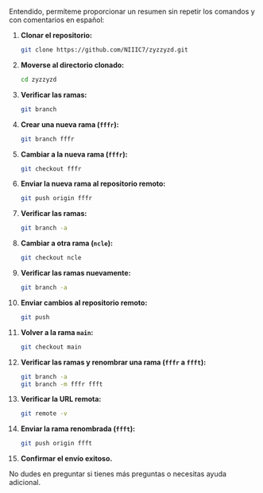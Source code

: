 
Entendido, permíteme proporcionar un resumen sin repetir los comandos y con comentarios en español:

1. **Clonar el repositorio:**

   ```bash
   git clone https://github.com/NIIIC7/zyzzyzd.git
   ```
2. **Moverse al directorio clonado:**

   ```bash
   cd zyzzyzd
   ```
3. **Verificar las ramas:**

   ```bash
   git branch
   ```
4. **Crear una nueva rama (`fffr`):**

   ```bash
   git branch fffr
   ```
5. **Cambiar a la nueva rama (`fffr`):**

   ```bash
   git checkout fffr
   ```
6. **Enviar la nueva rama al repositorio remoto:**

   ```bash
   git push origin fffr
   ```
7. **Verificar las ramas:**

   ```bash
   git branch -a
   ```
8. **Cambiar a otra rama (`ncle`):**

   ```bash
   git checkout ncle
   ```
9. **Verificar las ramas nuevamente:**

   ```bash
   git branch -a
   ```
10. **Enviar cambios al repositorio remoto:**

    ```bash
    git push
    ```
11. **Volver a la rama `main`:**

    ```bash
    git checkout main
    ```
12. **Verificar las ramas y renombrar una rama (`fffr` a `ffft`):**

    ```bash
    git branch -a
    git branch -m fffr ffft
    ```
13. **Verificar la URL remota:**

    ```bash
    git remote -v
    ```
14. **Enviar la rama renombrada (`ffft`):**

    ```bash
    git push origin ffft
    ```
15. **Confirmar el envío exitoso.**

No dudes en preguntar si tienes más preguntas o necesitas ayuda adicional.

